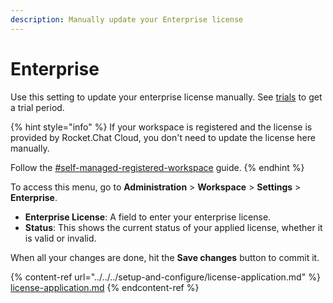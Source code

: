 ```yaml
---
description: Manually update your Enterprise license
---
```


# Enterprise

Use this setting to update your enterprise license manually. See [trials](../../../setup-and-configure/trials/ "mention") to get a trial period.

{% hint style="info" %}
If your workspace is registered and the license is provided by Rocket.Chat Cloud, you don't need to update the license here manually.

Follow the [#self-managed-registered-workspace](../../../setup-and-configure/license-application.md#self-managed-registered-workspace "mention") guide.
{% endhint %}

To access this menu, go to **Administration** > **Workspace** > **Settings** > **Enterprise**.

* **Enterprise License**: A field to enter your enterprise license.
* **Status**: This shows the current status of your applied license, whether it is valid or invalid.

When all your changes are done, hit the **Save changes** button to commit it.

{% content-ref url="../../../setup-and-configure/license-application.md" %}
[license-application.md](../../../setup-and-configure/license-application.md)
{% endcontent-ref %}
